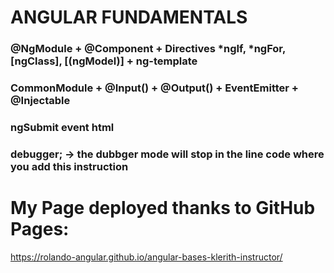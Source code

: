# ANGULAR FUNDAMENTALS

### @NgModule + @Component + Directives *ngIf, *ngFor, [ngClass], [(ngModel)] + ng-template
### CommonModule + @Input() + @Output() + EventEmitter + @Injectable
### ngSubmit event html
### debugger; -> the dubbger mode will stop in the line code where you add this instruction

# My Page deployed thanks to GitHub Pages:
https://rolando-angular.github.io/angular-bases-klerith-instructor/
